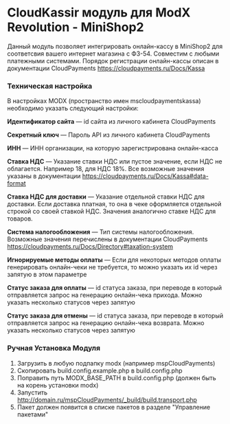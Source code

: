 # CloudKassir модуль для ModX Revolution - MiniShop2
Данный модуль позволяет интегрировать онлайн-кассу в MiniShop2  для соответсвия вашего интернет магазина с  ФЗ-54. Совместим с любыми платежными системами.
Порядок регистрации онлайн-кассы описан в документации CloudPayments https://cloudpayments.ru/Docs/Kassa

### Техническая настройка
В настройках MODX (пространство имен mscloudpaymentskassa) необходимо указать следующий настройки:

**Идентификатор сайта** — id сайта из личного кабинета CloudPayments

**Секретный ключ** — Пароль API из личного кабинета CloudPayments

**ИНН** — ИНН организации, на которую зарегистрирована онлайн-касса

**Ставка НДС** — Указание ставки НДС или пустое значение, если НДС не облагается. Например 18, для НДС 18%. Все возможные значения указаны в документации https://cloudpayments.ru/Docs/Kassa#data-format

**Ставка НДС для доставки** — Указание отдельной ставки НДС для доставки. Если доставка платная, то она в чеке оформляется отдельной строкой со своей ставкой НДС. Значения аналогично ставке НДС для товаров.

**Система налогообложения** — Тип системы налогообложения. Возможные значения перечислены в документации CloudPayments https://cloudpayments.ru/Docs/Directory#taxation-system

**Игнорируемые методы оплаты** — Если для некоторых методов оплаты генерировать онлайн-чеки не требуется, то можно указать их id через запятую в этом параметре

**Статус заказа для оплаты** — id статуса заказа, при переводе в который отправляется запрос на генерацию онлайн-чека прихода. Можно указать несколько статусов через запятую

**Статус заказа для отмены** — id статуса заказа, при переводе в который отправляется запрос на генерацию онлайн-чека возврата. Можно указать несколько статусов через запятую


### Ручная Установка Модуля

1. Загрузить в любую подпапку modx (например mspCloudPayments)
2. Скопировать build.config.example.php в build.config.php
3. Поправить путь MODX_BASE_PATH в build.config.php (должен быть на корень установки modx)
4. Запустить http://domain.ru/mspCloudPayments/_build/build.transport.php
5. Пакет должен появится в списке пакетов в разделе "Управление пакетами"
